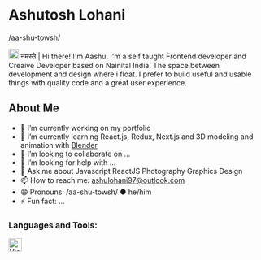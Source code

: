 
# Ashutosh Lohani 
/aa-shu-towsh/

<img src="https://media.giphy.com/media/hvRJCLFzcasrR4ia7z/giphy.gif" width="20px"> नमस्ते | Hi there! I'm Aashu. I'm a self taught Frontend developer and Creaive Developer based on Nainital India. The space between development and design where i float. I prefer to build useful and usable things with quality code and a great user experience.

## About Me
- 🔭 I’m currently working on my portfolio 
- 🌱 I’m currently learning React.js, Redux, Next.js and 3D modeling and animation with [Blender](https://www.blender.org/)
- 👯 I’m looking to collaborate on ...
- 🤔 I’m looking for help with ...
- 💬 Ask me about Javascript ReactJS Photography Graphics Design
- 📫 How to reach me: ashulohani97@outlook.com 
- 😄 Pronouns: /aa-shu-towsh/ ● he/him
- ⚡ Fun fact: ...



### Languages and Tools:

<img align="left" alt="Visual Studio Code" width="26px" src="https://cdn.jsdelivr.net/gh/devicons/devicon/icons/vscode/vscode-original.svg" style="padding-right:10px;" />

